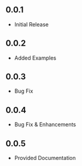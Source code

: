 ## 0.0.1

* Initial Release

## 0.0.2

* Added Examples

## 0.0.3

* Bug Fix

## 0.0.4

* Bug Fix & Enhancements

## 0.0.5

* Provided Documentation